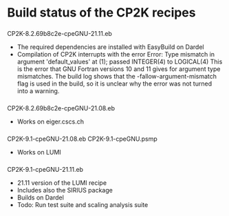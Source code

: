 # Build status of the CP2K recipes

###
CP2K-8.2.69b8c2e-cpeGNU-21.11.eb
- The required dependencies are installed with EasyBuild on Dardel
- Compilation of CP2K interrupts with the error
Error: Type mismatch in argument 'default_values' at (1); passed INTEGER(4) to LOGICAL(4)
This is the error that GNU Fortran versions 10 and 11 gives for argument type mismatches.
The build log shows that the -fallow-argument-mismatch flag is used in the build, so it is
unclear why the error was not turned into a warning.

###
CP2K-8.2.69b8c2e-cpeGNU-21.08.eb
- Works on eiger.cscs.ch

###
CP2K-9.1-cpeGNU-21.08.eb
CP2K-9.1-cpeGNU.psmp
- Works on LUMI

###
CP2K-9.1-cpeGNU-21.11.eb
- 21.11 version of the LUMI recipe
- Includes also the SIRIUS package
- Builds on Dardel
- Todo: Run test suite and scaling analysis suite
